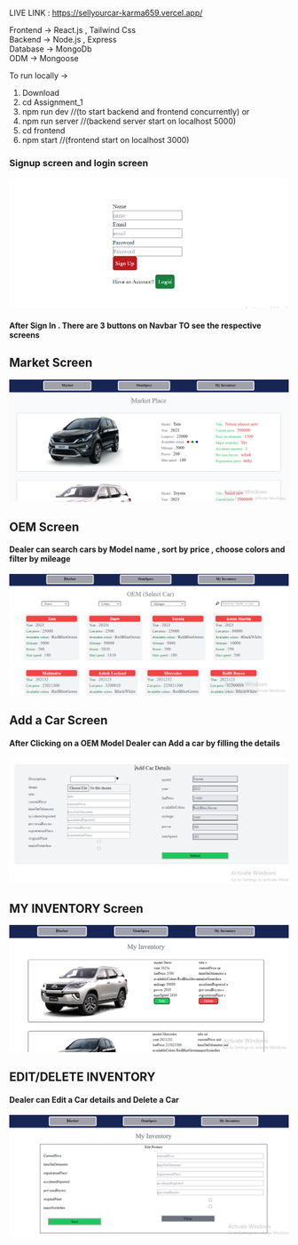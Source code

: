 LIVE LINK : https://sellyourcar-karma659.vercel.app/

Frontend  ->  React.js , Tailwind Css  
Backend   ->  Node.js , Express    
Database  ->  MongoDb    
ODM       ->  Mongoose

To run locally ->

1)  Download
2)  cd Assignment_1
3)  npm run dev      //(to start backend and frontend concurrently)
      or   
4)  npm run server   //(backend server start on localhost 5000)
5)  cd frontend
6)  npm start       //(frontend start on localhost 3000)


### Signup screen and login screen

![Screenshot (12)](https://github.com/karma659/ASSIGNMENT/blob/main/uploads/signup.PNG)


#### After Sign In . There are 3 buttons on Navbar TO see the respective screens

## Market Screen

![Screenshot (51)](https://github.com/karma659/ASSIGNMENT/blob/main/uploads/MarketPlace.PNG)

## OEM Screen
####  Dealer can  search cars by Model name , sort by price , choose colors  and  filter by mileage
![Screenshot (52)](https://github.com/karma659/ASSIGNMENT/blob/main/uploads/Oem%20Cars.PNG)  

  
    
## Add a Car  Screen   
####  After Clicking on a OEM Model Dealer can Add a car by filling the details

![Screenshot (53)](https://github.com/karma659/ASSIGNMENT/blob/main/uploads/Addcar.PNG)

## MY INVENTORY Screen

![Screenshot (53)](https://github.com/karma659/ASSIGNMENT/blob/main/uploads/Inventory.PNG)



##  EDIT/DELETE INVENTORY
####  Dealer can Edit a Car details and Delete a Car

![Screenshot (53)](https://github.com/karma659/ASSIGNMENT/blob/main/uploads/Inventory%20edit.PNG)





